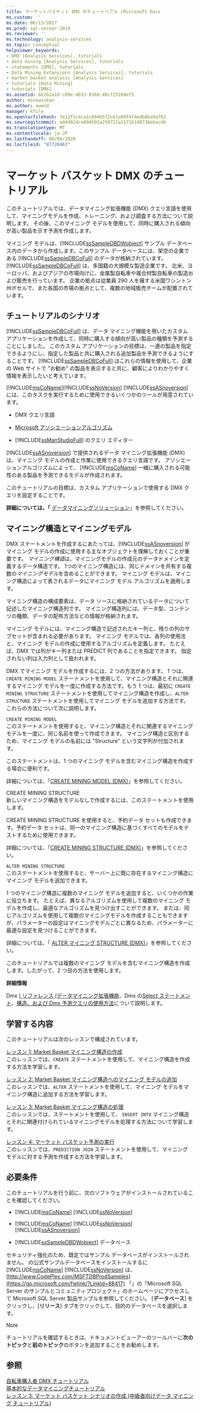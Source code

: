 ```yaml
---
title: マーケットバスケット DMX のチュートリアル |Microsoft Docs
ms.custom: ''
ms.date: 06/13/2017
ms.prod: sql-server-2014
ms.reviewer: ''
ms.technology: analysis-services
ms.topic: conceptual
helpviewer_keywords:
- DMX [Analysis Services], tutorials
- data mining [Analysis Services], tutorials
- statements [DMX], tutorials
- Data Mining Extensions [Analysis Services], tutorials
- market basket analysis [Analysis Services]
- tutorials [Data Mining]
- tutorials [DMX]
ms.assetid: 6e262a1d-c89e-4033-8368-46cf25168ef5
author: minewiskan
ms.author: owend
manager: kfile
ms.openlocfilehash: fe12f1c4ca1c0946572c61e89f4f4edb8ba9a762
ms.sourcegitcommit: ad4d92dce894592a259721a1571b1d8736abacdb
ms.translationtype: MT
ms.contentlocale: ja-JP
ms.lasthandoff: 08/04/2020
ms.locfileid: "87720463"
---
```

# <a name="market-basket-dmx-tutorial"></a>マーケット バスケット DMX のチュートリアル
  このチュートリアルでは、データマイニング拡張機能 (DMX) クエリ言語を使用して、マイニングモデルを作成、トレーニング、および調査する方法について説明します。 その後、このマイニング モデルを使用して、同時に購入される傾向が高い製品を示す予測を作成します。  
  
 マイニング モデルは、[!INCLUDE[ssSampleDBDWobject](../includes/sssampledbdwobject-md.md)] サンプル データベース内のデータから作成します。このサンプル データベースには、架空の企業である [!INCLUDE[ssSampleDBCoFull](../includes/sssampledbcofull-md.md)] のデータが格納されています。 [!INCLUDE[ssSampleDBCoFull](../includes/sssampledbcofull-md.md)] は、多国籍の大規模な製造企業です。 北米、ヨーロッパ、およびアジアの市場向けに、金属製自転車や複合材製自転車の製造および販売を行っています。 企業の拠点は従業員 290 人を擁する米国ワシントン州ボセルで、また各国の市場の拠点として、複数の地域販売チームが配置されています。  
  
## <a name="tutorial-scenario"></a>チュートリアルのシナリオ  
 [!INCLUDE[ssSampleDBCoFull](../includes/sssampledbcofull-md.md)] は、データ マイニング機能を用いたカスタム アプリケーションを作成して、同時に購入する傾向が高い製品の種類を予測することにしました。 このカスタム アプリケーションの目標は、一連の製品を指定できるようにし、指定した製品と共に購入される追加製品を予測できるようにすることです。 [!INCLUDE[ssSampleDBCoFull](../includes/sssampledbcofull-md.md)] はこれらの情報を使用して、企業の Web サイトで "お勧め" の製品を表示すると共に、顧客によりわかりやすく情報を表示したいと考えています。  
  
 [!INCLUDE[msCoName](../includes/msconame-md.md)][!INCLUDE[ssNoVersion](../includes/ssnoversion-md.md)] [!INCLUDE[ssASnoversion](../includes/ssasnoversion-md.md)] には、このタスクを実行するために使用できるいくつかのツールが用意されています。  
  
-   DMX クエリ言語  
  
-   [Microsoft アソシエーションアルゴリズム](../../2014/analysis-services/data-mining/microsoft-association-algorithm.md)  
  
-   [!INCLUDE[ssManStudioFull](../includes/ssmanstudiofull-md.md)] のクエリ エディター  
  
 [!INCLUDE[ssASnoversion](../includes/ssasnoversion-md.md)] で提供されるデータ マイニング拡張機能 (DMX) は、マイニング モデルの作成と作業に使用できるクエリ言語です。 アソシエーションアルゴリズムによって、 [!INCLUDE[msCoName](../includes/msconame-md.md)] 一緒に購入される可能性のある製品を予測できるモデルが作成されます。  
  
 このチュートリアルの目標は、カスタム アプリケーションで使用する DMX クエリを設定することです。  
  
 **詳細については、「** [データマイニングソリューション](../../2014/analysis-services/data-mining/data-mining-solutions.md)」を参照してください。  
  
## <a name="mining-structure-and-mining-models"></a>マイニング構造とマイニングモデル  
 DMX ステートメントを作成するにあたっては、[!INCLUDE[ssASnoversion](../includes/ssasnoversion-md.md)] がマイニング モデルの作成に使用する主なオブジェクトを理解しておくことが重要です。 *マイニング構造*は、マイニングモデルの作成元のデータドメインを定義するデータ構造です。 1つのマイニング構造には、同じドメインを共有する複数の*マイニングモデル*を含めることができます。 マイニング モデルは、マイニング構造によって表されるデータにマイニング モデル アルゴリズムを適用します。  
  
 マイニング構造の構成要素は、データ ソースに格納されているデータについて記述したマイニング構造列です。 マイニング構造列には、データ型、コンテンツの種類、データの配布方法などの情報が格納されます。  
  
 マイニング モデルには、マイニング構造で記述されたキー列と、残りの列のサブセットが含まれる必要があります。 マイニング モデルでは、各列の使用法と、マイニング モデルの作成に使用するアルゴリズムを定義します。 たとえば、DMX では列がキー列または PREDICT 列であることを指定できます。 指定されない列は入力列として扱われます。  
  
 DMX でマイニング モデルを作成するには、2 つの方法があります。 1 つは、`CREATE MINING MODEL` ステートメントを使用して、マイニング構造とそれに関連するマイニング モデルを一度に作成する方法です。もう 1 つは、最初に `CREATE MINING STRUCTURE` ステートメントを使用してマイニング構造を作成し、`ALTER STRUCTURE` ステートメントを使用してマイニング モデルを追加する方法です。 これらの方法について次に説明します。  
  
 `CREATE MINING MODEL`  
 このステートメントを使用すると、マイニング構造とそれに関連するマイニング モデルを一度に、同じ名前を使って作成できます。 マイニング構造と区別するため、マイニング モデルの名前には "Structure" という文字列が付加されます。  
  
 このステートメントは、1 つのマイニング モデルを含むマイニング構造を作成する場合に便利です。  
  
 詳細については、「[CREATE MINING MODEL (DMX)](/sql/dmx/create-mining-model-dmx)」を参照してください。  
  
 CREATE MINING STRUCTURE  
 新しいマイニング構造をモデルなしで作成するには、このステートメントを使用します。  
  
 CREATE MINING STRUCTURE を使用すると、予約データ セットも作成できます。予約データ セットは、同一のマイニング構造に基づくすべてのモデルをテストするために使用できます。  
  
 詳細については、「[CREATE MINING STRUCTURE &#40;DMX&#41;](/sql/dmx/create-mining-structure-dmx)」を参照してください。  
  
 `ALTER MINING STRUCTURE`  
 このステートメントを使用すると、サーバー上に既に存在するマイニング構造にマイニング モデルを追加できます。  
  
 1 つのマイニング構造に複数のマイニング モデルを追加すると、いくつかの作業に役立ちます。 たとえば、異なるアルゴリズムを使用して複数のマイニング モデルを作成し、最適なアルゴリズムを見つけ出すことができます。 または、同じアルゴリズムを使用して複数のマイニングモデルを作成することもできますが、パラメーターの設定はマイニングモデルごとに異なるため、パラメーターに最適な設定を見つけることができます。  
  
 詳細については、「 [ALTER マイニング STRUCTURE &#40;DMX&#41;](/sql/dmx/alter-mining-structure-dmx?view=sql-server-2016)」を参照してください。  
  
 このチュートリアルでは複数のマイニング モデルを含むマイニング構造を作成します。したがって、2 つ目の方法を使用します。  
  
 **詳細情報**  
  
 Dmx [&#41; リファレンス &#40;データマイニング拡張機能](/sql/dmx/data-mining-extensions-dmx-reference)、Dmx の[Select ステートメント](/sql/dmx/understanding-the-dmx-select-statement)、[構造、および Dmx 予測クエリの使用方法](/sql/dmx/structure-and-usage-of-dmx-prediction-queries)について説明します。  
  
## <a name="what-you-will-learn"></a>学習する内容  
 このチュートリアルは次のレッスンで構成されています。  
  
 [レッスン 1: Market Basket マイニング構造の作成](../../2014/tutorials/lesson-1-creating-the-market-basket-mining-structure.md)  
 このレッスンでは、`CREATE` ステートメントを使用して、マイニング構造を作成する方法を学習します。  
  
 [レッスン 2: Market Basket マイニング構造へのマイニング モデルの追加](../../2014/tutorials/lesson-2-adding-mining-models-to-the-market-basket-mining-structure.md)  
 このレッスンでは、`ALTER` ステートメントを使用して、マイニング モデルをマイニング構造に追加する方法を学習します。  
  
 [レッスン 3: Market Basket マイニング構造の処理](../../2014/tutorials/lesson-3-processing-the-market-basket-mining-structure.md)  
 このレッスンでは、ステートメントを使用して、 `INSERT INTO` マイニング構造とそれに関連付けられているマイニングモデルを処理する方法について学習します。  
  
 [レッスン 4: マーケット バスケット予測の実行](../../2014/tutorials/lesson-4-executing-market-basket-predictions.md)  
 このレッスンでは、`PREDICTION JOIN` ステートメントを使用して、マイニング モデルに対する予測を作成する方法を学習します。  
  
## <a name="requirements"></a>必要条件  
 このチュートリアルを行う前に、次のソフトウェアがインストールされていることを確認してください。  
  
-   [!INCLUDE[msCoName](../includes/msconame-md.md)] [!INCLUDE[ssNoVersion](../includes/ssnoversion-md.md)]  
  
-   [!INCLUDE[msCoName](../includes/msconame-md.md)] [!INCLUDE[ssNoVersion](../includes/ssnoversion-md.md)] [!INCLUDE[ssASnoversion](../includes/ssasnoversion-md.md)]  
  
-   [!INCLUDE[ssSampleDBDWobject](../includes/sssampledbdwobject-md.md)] データベース  
  
 セキュリティ強化のため、既定ではサンプル データベースがインストールされません。 の公式サンプルデータベースをインストールするに [!INCLUDE[msCoName](../includes/msconame-md.md)] [!INCLUDE[ssNoVersion](../includes/ssnoversion-md.md)] は、 [http://www.CodePlex.com/MSFTDBProdSamples](https://go.microsoft.com/fwlink/?LinkId=88417) 「」の「Microsoft SQL Server のサンプルとコミュニティプロジェクト」のホームページにアクセスして Microsoft SQL Server 製品サンプルを参照してください。 [**データベース**] をクリックし、[**リリース**] タブをクリックして、目的のデータベースを選択します。  
  
> [!NOTE]  
>  チュートリアルを確認するときは、ドキュメントビューアーのツールバーに**次のトピック**と**前のトピック**のボタンを追加することをお勧めします。  
  
## <a name="see-also"></a>参照  
 [自転車購入者 DMX チュートリアル](../../2014/tutorials/bike-buyer-dmx-tutorial.md)   
 [基本的なデータマイニングチュートリアル](../../2014/tutorials/basic-data-mining-tutorial.md)   
 [レッスン 3: マーケット バスケット シナリオの作成 (中級者向けデータ マイニング チュートリアル)](../../2014/tutorials/lesson-3-building-a-market-basket-scenario-intermediate-data-mining-tutorial.md)  
  
  
